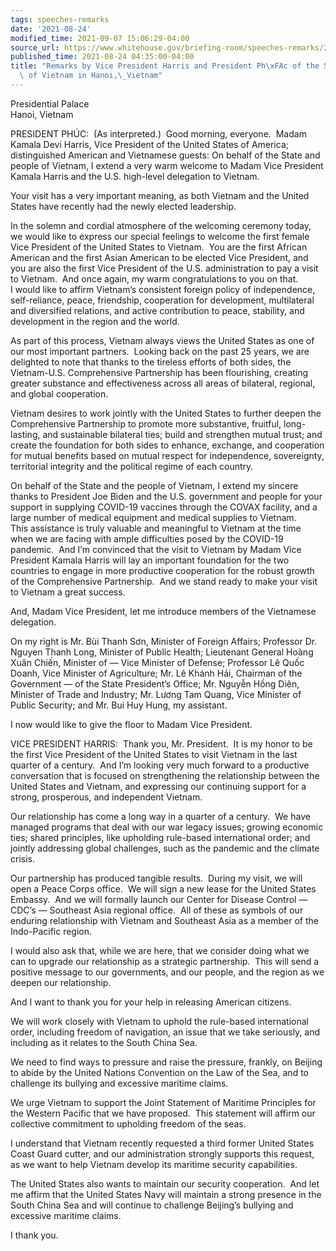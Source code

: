 ```yaml
---
tags: speeches-remarks
date: '2021-08-24'
modified_time: 2021-09-07 15:06:29-04:00
source_url: https://www.whitehouse.gov/briefing-room/speeches-remarks/2021/08/24/remarks-by-vice-president-harris-and-president-phuc-of-the-socialist-republic-of-vietnam-in-hanoi-vietnam/
published_time: 2021-08-24 04:35:00-04:00
title: "Remarks by Vice President Harris and President Ph\xFAc of the Socialist Republic\
  \ of Vietnam in Hanoi,\_Vietnam"
---
```

 
Presidential Palace  
Hanoi, Vietnam

PRESIDENT PHÚC:  (As interpreted.)  Good morning, everyone.  Madam
Kamala Devi Harris, Vice President of the United States of America;
distinguished American and Vietnamese guests: On behalf of the State and
people of Vietnam, I extend a very warm welcome to Madam Vice President
Kamala Harris and the U.S. high-level delegation to Vietnam.  
  
Your visit has a very important meaning, as both Vietnam and the United
States have recently had the newly elected leadership.  
  
In the solemn and cordial atmosphere of the welcoming ceremony today, we
would like to express our special feelings to welcome the first female
Vice President of the United States to Vietnam.  You are the first
African American and the first Asian American to be elected Vice
President, and you are also the first Vice President of the U.S.
administration to pay a visit to Vietnam.  And once again, my warm
congratulations to you on that.  
I would like to affirm Vietnam’s consistent foreign policy of
independence, self-reliance, peace, friendship, cooperation for
development, multilateral and diversified relations, and active
contribution to peace, stability, and development in the region and the
world.  
  
As part of this process, Vietnam always views the United States as one
of our most important partners.  Looking back on the past 25 years, we
are delighted to note that thanks to the tireless efforts of both sides,
the Vietnam-U.S. Comprehensive Partnership has been flourishing,
creating greater substance and effectiveness across all areas of
bilateral, regional, and global cooperation.  
  
Vietnam desires to work jointly with the United States to further deepen
the Comprehensive Partnership to promote more substantive, fruitful,
long-lasting, and sustainable bilateral ties; build and strengthen
mutual trust; and create the foundation for both sides to enhance,
exchange, and cooperation for mutual benefits based on mutual respect
for independence, sovereignty, territorial integrity and the political
regime of each country.  
  
On behalf of the State and the people of Vietnam, I extend my sincere
thanks to President Joe Biden and the U.S. government and people for
your support in supplying COVID-19 vaccines through the COVAX facility,
and a large number of medical equipment and medical supplies to
Vietnam.  
This assistance is truly valuable and meaningful to Vietnam at the time
when we are facing with ample difficulties posed by the COVID-19
pandemic.  And I’m convinced that the visit to Vietnam by Madam Vice
President Kamala Harris will lay an important foundation for the two
countries to engage in more productive cooperation for the robust growth
of the Comprehensive Partnership.  And we stand ready to make your visit
to Vietnam a great success.   
  
And, Madam Vice President, let me introduce members of the Vietnamese
delegation.   
  
On my right is Mr. Bùi Thanh Sơn, Minister of Foreign Affairs; Professor
Dr. Nguyen Thanh Long, Minister of Public Health; Lieutenant General
Hoàng Xuân Chiến, Minister of — Vice Minister of Defense; Professor Lê
Quốc Doanh, Vice Minister of Agriculture; Mr. Lê Khánh Hải, Chairman of
the Government — of the State President’s Office; Mr. Nguyễn Hồng Diên,
Minister of Trade and Industry; Mr. Lương Tam Quang, Vice Minister of
Public Security; and Mr. Bui Huy Hung, my assistant.   
  
  
I now would like to give the floor to Madam Vice President.   
  
VICE PRESIDENT HARRIS:  Thank you, Mr. President.  It is my honor to be
the first Vice President of the United States to visit Vietnam in the
last quarter of a century.  And I’m looking very much forward to a
productive conversation that is focused on strengthening the
relationship between the United States and Vietnam, and expressing our
continuing support for a strong, prosperous, and independent Vietnam.   
  
Our relationship has come a long way in a quarter of a century.  We have
managed programs that deal with our war legacy issues; growing economic
ties; shared principles, like upholding rule-based international order;
and jointly addressing global challenges, such as the pandemic and the
climate crisis.  
  
Our partnership has produced tangible results.  During my visit, we will
open a Peace Corps office.  We will sign a new lease for the United
States Embassy.  And we will formally launch our Center for Disease
Control — CDC’s — Southeast Asia regional office.  All of these as
symbols of our enduring relationship with Vietnam and Southeast Asia as
a member of the Indo-Pacific region.   
  
I would also ask that, while we are here, that we consider doing what we
can to upgrade our relationship as a strategic partnership.  This will
send a positive message to our governments, and our people, and the
region as we deepen our relationship.   
  
And I want to thank you for your help in releasing American citizens.   
  
We will work closely with Vietnam to uphold the rule-based international
order, including freedom of navigation, an issue that we take seriously,
and including as it relates to the South China Sea.   
  
We need to find ways to pressure and raise the pressure, frankly, on
Beijing to abide by the United Nations Convention on the Law of the Sea,
and to challenge its bullying and excessive maritime claims.   
  
We urge Vietnam to support the Joint Statement of Maritime Principles
for the Western Pacific that we have proposed.  This statement will
affirm our collective commitment to upholding freedom of the seas.   
  
I understand that Vietnam recently requested a third former United
States Coast Guard cutter, and our administration strongly supports this
request, as we want to help Vietnam develop its maritime security
capabilities.   
  
The United States also wants to maintain our security cooperation.  And
let me affirm that the United States Navy will maintain a strong
presence in the South China Sea and will continue to challenge Beijing’s
bullying and excessive maritime claims.   
  
I thank you.
